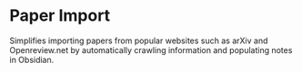 # Paper Import
Simplifies importing papers from popular websites such as arXiv and Openreview.net by automatically crawling information and populating notes in Obsidian.